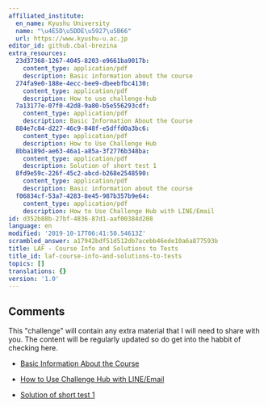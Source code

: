 ```yaml
---
affiliated_institute:
  en_name: Kyushu University
  name: "\u4E5D\u5DDE\u5927\u5B66"
  url: https://www.kyushu-u.ac.jp
editor_id: github.cbal-brezina
extra_resources:
  23d37368-1267-4045-8203-e9661ba9017b:
    content_type: application/pdf
    description: Basic information about the course
  274fa9e0-188e-4ecc-bee9-dbeebfbc4130:
    content_type: application/pdf
    description: How to use challenge-hub
  7a13177e-07f0-42d8-9a80-b5e556293cdf:
    content_type: application/pdf
    description: Basic Information About the Course
  884e7c84-d227-46c9-848f-e5dffd0a3bc6:
    content_type: application/pdf
    description: How to Use Challenge Hub
  8bba189d-ae63-46a1-a85a-3f2776b348ba:
    content_type: application/pdf
    description: Solution of short test 1
  8fd9e59c-226f-45c2-abcd-b268e2548590:
    content_type: application/pdf
    description: Basic information about the course
  f06834cf-53a7-4283-8e45-987b357b9e64:
    content_type: application/pdf
    description: How to Use Challenge Hub with LINE/Email
id: d352b88b-27bf-4836-87d1-aaf00384d208
language: en
modified: '2019-10-17T06:41:50.54613Z'
scrambled_answer: a17942bdf51d512db7acebb46ede10a6a877593b
title: LAF - Course Info and Solutions to Tests
title_id: laf-course-info-and-solutions-to-tests
topics: []
translations: {}
version: '1.0'
---
```


## Comments

This "challenge" will contain any extra material that I will need to share with you.
The content will be regularly updated so do get into the habbit of checking here.

- [Basic Information About the Course](/api/v0/teachers/github.cbal-brezina/resources/public/7a13177e-07f0-42d8-9a80-b5e556293cdf.pdf/7a13177e-07f0-42d8-9a80-b5e556293cdf.pdf)


- [How to Use Challenge Hub with LINE/Email](/api/v0/teachers/github.cbal-brezina/resources/public/f06834cf-53a7-4283-8e45-987b357b9e64.pdf/f06834cf-53a7-4283-8e45-987b357b9e64.pdf)


- [Solution of short test 1](/api/v0/teachers/github.cbal-brezina/resources/public/8bba189d-ae63-46a1-a85a-3f2776b348ba.pdf/8bba189d-ae63-46a1-a85a-3f2776b348ba.pdf)
